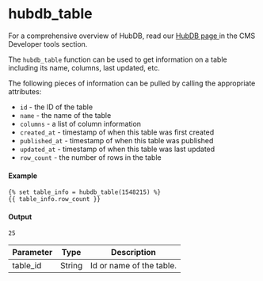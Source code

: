 # hubdb_table
For a comprehensive overview of HubDB, read our [HubDB page ](/docs/features/hubdb)in the CMS Developer tools section.

The `hubdb_table` function can be used to get information on a table including its name, columns, last updated, etc.

The following pieces of information can be pulled by calling the appropriate attributes:

- `id` - the ID of the table
- `name` - the name of the table
- `columns` - a list of column information
- `created_at` - timestamp of when this table was first created
- `published_at` - timestamp of when this table was published
- `updated_at` - timestamp of when this table was last updated
- `row_count` - the number of rows in the table

#### Example
```jinja2
{% set table_info = hubdb_table(1548215) %} 
{{ table_info.row_count }}
```

#### Output
```jinja2
25
```

| Parameter | Type | Description | 
|  ------  |  ------  |  ------  | 
| table_id | String | Id or name of the table. | 

